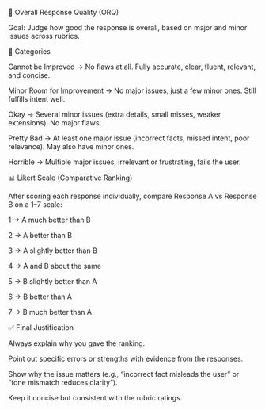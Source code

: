 📝 Overall Response Quality (ORQ)

Goal: Judge how good the response is overall, based on major and minor issues across rubrics.

🔹 Categories

Cannot be Improved → No flaws at all. Fully accurate, clear, fluent, relevant, and concise.

Minor Room for Improvement → No major issues, just a few minor ones. Still fulfills intent well.

Okay → Several minor issues (extra details, small misses, weaker extensions). No major flaws.

Pretty Bad → At least one major issue (incorrect facts, missed intent, poor relevance). May also have minor ones.

Horrible → Multiple major issues, irrelevant or frustrating, fails the user.

📊 Likert Scale (Comparative Ranking)

After scoring each response individually, compare Response A vs Response B on a 1–7 scale:

1 → A much better than B

2 → A better than B

3 → A slightly better than B

4 → A and B about the same

5 → B slightly better than A

6 → B better than A

7 → B much better than A

✅ Final Justification

Always explain why you gave the ranking.

Point out specific errors or strengths with evidence from the responses.

Show why the issue matters (e.g., “incorrect fact misleads the user” or “tone mismatch reduces clarity”).

Keep it concise but consistent with the rubric ratings.
